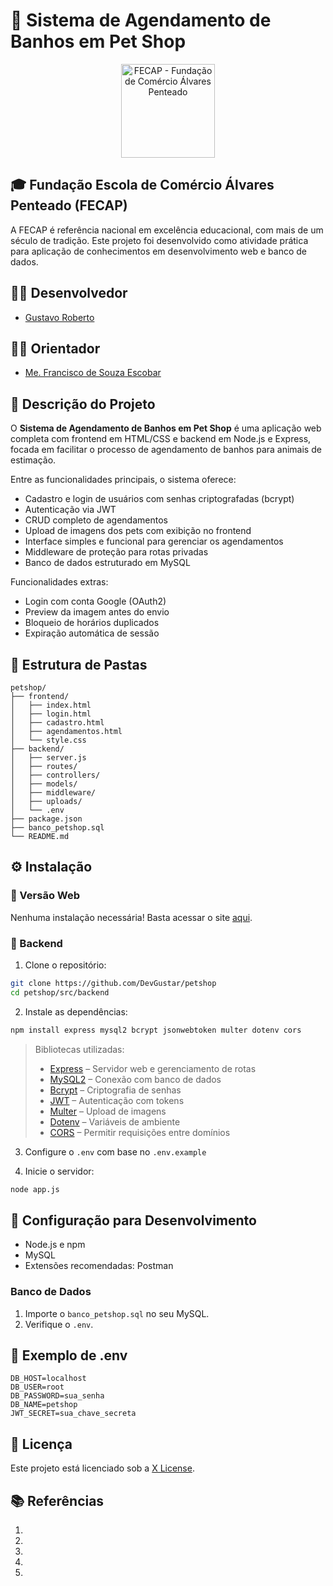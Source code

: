 
# 🐾 Sistema de Agendamento de Banhos em Pet Shop

<p align="center">
  <a href="https://www.fecap.br/">
    <img src="https://encrypted-tbn0.gstatic.com/images?q=tbn:ANd9GcRhZPrRa89Kma0ZZogxm0pi-tCn_TLKeHGVxywp-LXAFGR3B1DPouAJYHgKZGV0XTEf4AE&usqp=CAU" alt="FECAP - Fundação de Comércio Álvares Penteado" height="150">
  </a>
</p>

## 🎓 Fundação Escola de Comércio Álvares Penteado (FECAP)

A FECAP é referência nacional em excelência educacional, com mais de um século de tradição. Este projeto foi desenvolvido como atividade prática para aplicação de conhecimentos em desenvolvimento web e banco de dados.

## 👨‍💻 Desenvolvedor

- [Gustavo Roberto](https://www.linkedin.com/in/gustavo-roberto-0aa488288/)

## 👨‍🏫 Orientador

- [Me. Francisco de Souza Escobar](https://www.linkedin.com/in/francisco-escobar/)

## 📌 Descrição do Projeto

O **Sistema de Agendamento de Banhos em Pet Shop** é uma aplicação web completa com frontend em HTML/CSS e backend em Node.js e Express, focada em facilitar o processo de agendamento de banhos para animais de estimação.

Entre as funcionalidades principais, o sistema oferece:
- Cadastro e login de usuários com senhas criptografadas (bcrypt)
- Autenticação via JWT
- CRUD completo de agendamentos
- Upload de imagens dos pets com exibição no frontend
- Interface simples e funcional para gerenciar os agendamentos
- Middleware de proteção para rotas privadas
- Banco de dados estruturado em MySQL

Funcionalidades extras:
- Login com conta Google (OAuth2)
- Preview da imagem antes do envio
- Bloqueio de horários duplicados
- Expiração automática de sessão

## 📁 Estrutura de Pastas

```
petshop/
├── frontend/
│   ├── index.html
│   ├── login.html
│   ├── cadastro.html
│   ├── agendamentos.html
│   └── style.css
├── backend/
│   ├── server.js
│   ├── routes/
│   ├── controllers/
│   ├── models/
│   ├── middleware/
│   ├── uploads/
│   └── .env
├── package.json
├── banco_petshop.sql
└── README.md
```

## ⚙️ Instalação

### 🔗 Versão Web

Nenhuma instalação necessária! Basta acessar o site [aqui](#).

### 🐘 Backend

1. Clone o repositório:
```bash
git clone https://github.com/DevGustar/petshop
cd petshop/src/backend
```

2. Instale as dependências:
```bash
npm install express mysql2 bcrypt jsonwebtoken multer dotenv cors
```

> Bibliotecas utilizadas:
> - [Express](https://expressjs.com/) – Servidor web e gerenciamento de rotas
> - [MySQL2](https://www.npmjs.com/package/mysql2) – Conexão com banco de dados
> - [Bcrypt](https://www.npmjs.com/package/bcrypt) – Criptografia de senhas
> - [JWT](https://www.npmjs.com/package/jsonwebtoken) – Autenticação com tokens
> - [Multer](https://www.npmjs.com/package/multer) – Upload de imagens
> - [Dotenv](https://www.npmjs.com/package/dotenv) – Variáveis de ambiente
> - [CORS](https://www.npmjs.com/package/cors) – Permitir requisições entre domínios

3. Configure o `.env` com base no `.env.example`

4. Inicie o servidor:
```bash
node app.js
```

## 🧪 Configuração para Desenvolvimento

- Node.js e npm
- MySQL
- Extensões recomendadas: Postman

### Banco de Dados

1. Importe o `banco_petshop.sql` no seu MySQL.
2. Verifique o `.env`.

## 🔐 Exemplo de .env

```env
DB_HOST=localhost
DB_USER=root
DB_PASSWORD=sua_senha
DB_NAME=petshop
JWT_SECRET=sua_chave_secreta
```

## 📃 Licença

Este projeto está licenciado sob a [X License](LICENSE).

## 📚 Referências

1.
2.
3.
4.
5.
